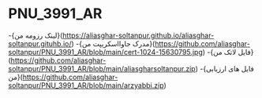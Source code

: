 # PNU_3991_AR

-{لینک رزومه من}(https://aliasghar-soltanpur.github.io/aliasghar-soltanpur.gituhb.io/)
-{مدرک جاوااسکریپت من}(https://github.com/aliasghar-soltanpur/PNU_3991_AR/blob/main/cert-1024-15630795.jpg)
-{فایل لاتک من}(https://github.com/aliasghar-soltanpur/PNU_3991_AR/blob/main/aliasgharsoltanpur.zip)
-{فایل های ارزیابی من}(https://github.com/aliasghar-soltanpur/PNU_3991_AR/blob/main/arzyabbi.zip)
